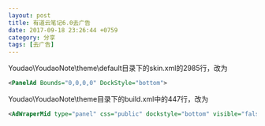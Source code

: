 ```yaml
---
layout: post
title: 有道云笔记6.0去广告
date: 2017-09-18 23:26:44 +0759
category: 分享
tags: [去广告]
---
```


Youdao\YoudaoNote\theme\default目录下的skin.xml的2985行，改为

```xml
<PanelAd Bounds="0,0,0,0" DockStyle="bottom">
```


Youdao\YoudaoNote\theme目录下的build.xml中的447行，改为

```xml
<AdWraperMid type="panel" css="public" dockstyle="bottom" visible="false" bounds="0,0,0,0">
```

